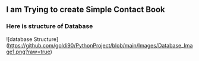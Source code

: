 
## I am Trying to create Simple Contact Book
### Here is structure of Database 
![database Structure] (https://github.com/goldi90/PythonProject/blob/main/Images/Database_Image1.png?raw=true)
